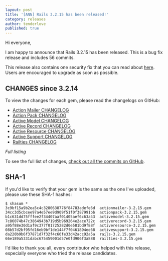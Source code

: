 ```yaml
---
layout: post
title: '[ANN] Rails 3.2.15 has been released!'
category: releases
author: tenderlove
published: true
---
```


Hi everyone,

I am happy to announce that Rails 3.2.15 has been released. This is a bug fix
release and includes 56 commits.

This release also contains one security fix that you can read about [here](https://groups.google.com/forum/#!topic/ruby-security-ann/yvlR1Vx44c8).  Users are encouraged to upgrade as soon as possible.

## CHANGES since 3.2.14

To view the changes for each gem, please read the changelogs on GitHub:

* [Action Mailer CHANGELOG](https://github.com/rails/rails/blob/v3.2.15/actionmailer/CHANGELOG.md)
* [Action Pack CHANGELOG](https://github.com/rails/rails/blob/v3.2.15/actionpack/CHANGELOG.md)
* [Active Model CHANGELOG](https://github.com/rails/rails/blob/v3.2.15/activemodel/CHANGELOG.md)
* [Active Record CHANGELOG](https://github.com/rails/rails/blob/v3.2.15/activerecord/CHANGELOG.md)
* [Active Resource CHANGELOG](https://github.com/rails/rails/blob/v3.2.15/activeresource/CHANGELOG.md)
* [Active Support CHANGELOG](https://github.com/rails/rails/blob/v3.2.15/activesupport/CHANGELOG.md)
* [Railties CHANGELOG](https://github.com/rails/rails/blob/v3.2.15/railties/CHANGELOG.md)

*Full listing*

To see the full list of changes, [check out all the commits on
GitHub](https://github.com/rails/rails/compare/v3.2.14...v3.2.15).

## SHA-1

If you'd like to verify that your gem is the same as the one I've uploaded,
please use these SHA-1 hashes:

```
$ shasum *
3c9bf15a9b2ea5c4c3280638776f84783adefe6d  actionmailer-3.2.15.gem
34cc3d5cbcee97a4e57ee9d909f51f0f387991bb  actionpack-3.2.15.gem
b1c631dd75fffee2f34407aaf01405aef6c63a43  activemodel-3.2.15.gem
7c86074b47c3864943b719d5b969264e2ace722c  activerecord-3.2.15.gem
a95f88e30d1af9c377f01725282d0e581bd9f88f  activeresource-3.2.15.gem
08b57d2bf95fd16eb9bf1de144f7f0461894ee68  activesupport-3.2.15.gem
da220b9b6f37871d7f32f4c66fe33d42acc92a5a  rails-3.2.15.gem
66e189a5331dabc675459001d57e0fd906f3a888  railties-3.2.15.gem
```

I'd like to thank you all, every contributor who helped with this release,
especially everyone who tried the release candidates.
